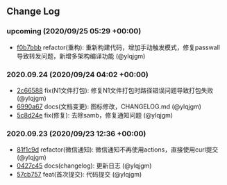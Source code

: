 ## Change Log

### upcoming (2020/09/25 05:29 +00:00)
- [f0b7bbb](https://github.com/ylqjgm/OpenWrt-Actions/commit/f0b7bbb1f823b7d790dca5c8caff1c8e4c78ea29) refactor(重构): 重新构建代码，增加手动触发模式，修复passwall导致转发问题，新增多架构编译功能 (@ylqjgm)

### 2020.09.24 (2020/09/24 04:02 +00:00)
- [2c66588](https://github.com/ylqjgm/OpenWrt-Actions/commit/2c665885fb76b767b0008e2a578301fd0553a1b2) fix(N1文件打包): 修复N1文件打包时路径错误问题导致打包失败 (@ylqjgm)
- [6990a67](https://github.com/ylqjgm/OpenWrt-Actions/commit/6990a679698c4d3877b38ead1163614f26c40941) docs(文档变更): 图标修改，CHANGELOG.md (@ylqjgm)
- [5c8d24e](https://github.com/ylqjgm/OpenWrt-Actions/commit/5c8d24e289ad494c9ba1a28c67db3a9f51060058) fix(修复): 去除samb，修复通知问题 (@ylqjgm)

### 2020.09.23 (2020/09/23 12:36 +00:00)
- [81f1c9d](https://github.com/ylqjgm/OpenWrt-Actions/commit/81f1c9d812447d930fbf7d0c9b30645782b8de6b) refactor(微信通知): 微信通知不再使用actions，直接使用curl提交 (@ylqjgm)
- [0427c45](https://github.com/ylqjgm/OpenWrt-Actions/commit/0427c45bba43098f1444cc56fa86bc2a4180ee4c) docs(changelog): 更新日志 (@ylqjgm)
- [57cb757](https://github.com/ylqjgm/OpenWrt-Actions/commit/57cb757cb63fdb10f298ed46144bd418c6dd44a5) feat(首次提交): 代码提交 (@ylqjgm)